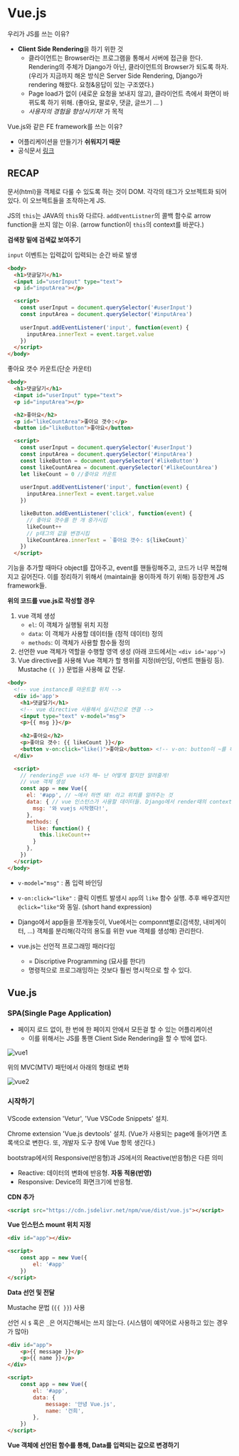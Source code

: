 # Vue.js

우리가 JS를 쓰는 이유?

- **Client Side Rendering**을 하기 위한 것
  - 클라이언트는 Browser라는 프로그램을 통해서 서버에 접근을 한다. Rendering의 주체가 Django가 아닌, 클라이언트의 Browser가 되도록 하자. (우리가 지금까지 해온 방식은 Server Side Rendering, Django가 rendering 해왔다. 요청&응답이 있는 구조였다.)
  - Page load가 없이 (새로운 요청을 보내지 않고), 클라이언트 측에서 화면이 바뀌도록 하기 위해. (좋아요, 팔로우, 댓글, 글쓰기 ... )
  - *사용자의 경험을 향상시키자!* 가 목적



Vue.js와 같은 FE framework를 쓰는 이유?

- 어플리케이션을 만들기가 **쉬워지기 때문**
- 공식문서 [링크](https://kr.vuejs.org/v2/guide/) 



## RECAP

문서(html)을 객체로 다룰 수 있도록 하는 것이 DOM. 각각의 태그가 오브젝트화 되어있다. 이 오브젝트들을 조작하는게 JS.

JS의 `this`는 JAVA의 `this`와 다르다. `addEventListner`의 콜백 함수로 arrow function을 쓰지 않는 이유. (arrow function이 `this`의 context를 바꾼다.)



**검색창 밑에 검색값 보여주기**

`input` 이벤트는 입력값이 입력되는 순간 바로 발생

```html
<body>
  <h1>댓글달기</h1>
  <input id="userInput" type="text">
  <p id="inputArea"></p>

  <script>
    const userInput = document.querySelector('#userInput')
    const inputArea = document.querySelector('#inputArea')
    
    userInput.addEventListener('input', function(event) {
      inputArea.innerText = event.target.value
    })
  </script>
</body>
```

좋아요 갯수 카운트(단순 카운터)

```html
<body>
  <h1>댓글달기</h1>
  <input id="userInput" type="text">
  <p id="inputArea"></p>

  <h2>좋아요</h2>
  <p id="likeCountArea">좋아요 갯수:</p>
  <button id="likeButton">좋아요</button>

  <script>
    const userInput = document.querySelector('#userInput')
    const inputArea = document.querySelector('#inputArea')
    const likeButton = document.querySelector('#likeButton')
    const likeCountArea = document.querySelector('#likeCountArea')
    let likeCount = 0 //좋아요 카운트
    
    userInput.addEventListener('input', function(event) {
      inputArea.innerText = event.target.value
    })

    likeButton.addEventListener('click', function(event) {
      // 좋아요 갯수를 한 개 중가시킴
      likeCount++
      // p태그의 값을 변경시킴
      likeCountArea.innerText = `좋아요 갯수: ${likeCount}`
    })
  </script>
```

기능을 추가할 때마다 object를 잡아주고, event를 핸들링해주고, 코드가 너무 복잡해지고 길어진다. 이를 정리하기 위해서 (maintain을 용이하게 하기 위해) 등장한게 JS framework들.



**위의 코드를 vue.js로 작성할 경우**

1. vue 객체 생성
   - `el`: 이 객체가 실행될 위치 지정
   - `data`: 이 객체가 사용할 데이터들 (정적 데이터) 정의
   - `methods`: 이 객체가 사용할 함수들 정의
2. 선언한 vue 객체가 역할을 수행할 영역 생성 (아래 코드에서는 `<div id='app'>`)
3. Vue directive를 사용해 Vue 객체가 할 행위를 지정(바인딩, 이벤트 핸들링 등). Mustache `{{ }}` 문법을 사용해 값 전달.

```html
<body>
  <!-- vue instance를 마운트할 위치 -->
  <div id='app'>
    <h1>댓글달기</h1>
    <!-- vue directive 사용해서 실시간으로 연결 -->
    <input type="text" v-model="msg">
    <p>{{ msg }}</p>
      
    <h2>좋아요</h2>
    <p>좋아요 갯수: {{ likeCount }}</p>
    <button v-on:click="like()">좋아요</button> <!-- v-on: button이 ~를 하면~ -->
  </div>

  <script>
    // rendering은 vue 너가 해~ 난 어떻게 할지만 알려줄게!
    // vue 객체 생성
    const app = new Vue({
      el: '#app', // ~에서 하면 돼! 라고 위치를 알려주는 것
      data: { // vue 인스턴스가 사용할 데이터들. Django에서 render때의 context와 동일한 역할
        msg: '와 vuejs 시작했다!',
      },
      methods: {
        like: function() {
          this.likeCount++
        }
      },
    }) 
  </script>
</body>
```

- `v-model="msg"` : 폼 입력 바인딩
- `v-on:click="like"` : 클릭 이벤트 발생시 `app`의 `like` 함수 실행. 추후 배우겠지만`@click="like"`와 동일. (short hand expression)

- Django에서 app들을 쪼개놓듯이, Vue에서는 componnt별로(검색창, 내비게이터, ...) 객체를 분리해(각각의 용도를 위한 vue 객체를 생성해) 관리한다.
- vue.js는 선언적 프로그래밍 패러다임
  - = Discriptive Programming (묘사를 한다!)
  - 명령적으로 프로그래밍하는 것보다 훨씬 명시적으로 할 수 있다.



## Vue.js

### SPA(Single Page Application)

- 페이지 로드 없이, 한 번에 한 페이지 안에서 모든걸 할 수 있는 어플리케이션
  - 이를 위해서는 JS를 통핸 Client Side Rendering을 할 수 밖에 없다.

![vue1](./img/vue1.PNG)

위의 MVC(MTV) 패턴에서 아래의 형태로 변화

![vue2](./img/vue2.PNG)



### 시작하기

VScode extension 'Vetur', 'Vue VSCode Snippets' 설치.

Chrome extension 'Vue.js devtools' 설치. (Vue가 사용되는 page에 들어가면 초록색으로 변한다. 또, 개발자 도구 창에 Vue 항목 생긴다.)



bootstrap에서의 Responsive(반응형)과 JS에서의 Reactive(반응형)은 다른 의미

- Reactive: 데이터의 변화에 반응형. **자동 적용(반영)**
- Responsive: Device의 화면크기에 반응형. 



**CDN 추가**

```html
<script src="https://cdn.jsdelivr.net/npm/vue/dist/vue.js"></script>
```



**Vue 인스턴스 mount 위치 지정**

```html
<div id="app"></div>

<script>
    const app = new Vue({
        el: '#app'
    })
</script>
```



**Data 선언 및 전달**

 Mustache 문법 (`{{ }}`) 사용

선언 시 `$` 혹은 `_`은 어지간해서는 쓰지 않는다. (시스템이 예약어로 사용하고 있는 경우가 많아)

```html
<div id="app">
    <p>{{ message }}</p>
    <p>{{ name }}</p>
</div>

<script>
    const app = new Vue({
        el: '#app',
        data: {
            message: '안녕 Vue.js',
            name: '건희',
        },
    })
</script>
```



**Vue 객체에 선언된 함수를 통해, Data를 입력되는 값으로 변경하기**

